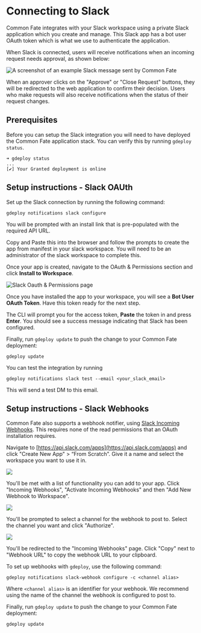 # Connecting to Slack

Common Fate integrates with your Slack workspace using a private Slack application which you create and manage. This Slack app has a bot user OAuth token which is what we use to authenticate the application.

When Slack is connected, users will receive notifications when an incoming request needs approval, as shown below:

![A screenshot of an example Slack message sent by Common Fate](/img/slack-message.png)

When an approver clicks on the "Approve" or "Close Request" buttons, they will be redirected to the web application to confirm their decision. Users who make requests will also receive notifications when the status of their request changes.

## Prerequisites

Before you can setup the Slack integration you will need to have deployed the Common Fate application stack. You can verify this by running `gdeploy status`.

```
➜ gdeploy status
...
[✔] Your Granted deployment is online
```

## Setup instructions - Slack OAUth

Set up the Slack connection by running the following command:

```
gdeploy notifications slack configure
```

You will be prompted with an install link that is pre-populated with the required API URL.

Copy and Paste this into the browser and follow the prompts to create the app from manifest in your slack workspace. You will need to be an administrator of the slack workspace to complete this.

Once your app is created, navigate to the OAuth & Permissions section and click **Install to Workspace**.

![Slack Oauth & Permissions page](/img/slack-permissions.png)

Once you have installed the app to your workspace, you will see a **Bot User OAuth Token**. Have this token ready for the next step.

The CLI will prompt you for the access token, **Paste** the token in and press **Enter**. You should see a success message indicating that Slack has been configured.

Finally, run `gdeploy update` to push the change to your Common Fate deployment:

```
gdeploy update
```

You can test the integration by running

```
gdeploy notifications slack test --email <your_slack_email>
```

This will send a test DM to this email.

## Setup instructions - Slack Webhooks

Common Fate also supports a webhook notifier, using [Slack Incoming Webhooks](https://api.slack.com/messaging/webhooks). This requires none of the read permissions that an OAuth installation requires.

Navigate to [https://api.slack.com/apps](https://api.slack.com/apps) and click "Create New App" > “From Scratch”. Give it a name and select the workspace you want to use it in.

![](/img/approvals-getting-started/18-slacksetup.png)

You'll be met with a list of functionality you can add to your app. Click "Incoming Webhooks", "Activate Incoming Webhooks" and then "Add New Webhook to Workspace".

![](/img/approvals-getting-started/19-slack-incoming-webhooks.png)

You'll be prompted to select a channel for the webhook to post to. Select the channel you want and click "Authorize".

![](/img/approvals-getting-started/20-slack-channel-selection.png)

You'll be redirected to the "Incoming Webhooks" page. Click "Copy" next to "Webhook URL" to copy the webhook URL to your clipboard.

To set up webhooks with `gdeploy`, use the following command:

```
gdeploy notifications slack-webhook configure -c <channel alias>
```

Where `<channel alias>` is an identifier for your webhook. We recommend using the name of the channel the webhook is configured to post to.

Finally, run `gdeploy update` to push the change to your Common Fate deployment:

```
gdeploy update
```

